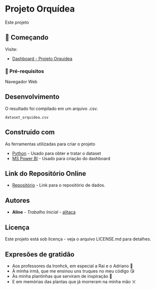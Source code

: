 # Projeto Orquídea

Este projeto 

## :cactus: Começando

Visite:

* [Dashboard - Projeto Orquídea](https://app.powerbi.com/view?r=eyJrIjoiNGYzOWVkMGMtYWU3Zi00OTAzLThmZmQtMmVkNzk4MjdhZDVjIiwidCI6IjdiNjIxY2E1LTMzOWMtNGZkMi1iOTVhLWFlM2RjZjM3NTQ4MSJ9)

### :leaves: Pré-requisitos

Navegador Web


## Desenvolvimento



O resultado foi compilado em um arquivo .csv.

```
dataset_orquidea.csv
```

## Construído com

As ferramentas utilizadas para criar o projeto

* [Python](https://www.python.org/) - Usado para obter e tratar o dataset
* [MS Power BI](https://powerbi.microsoft.com/en/) - Usado para criação do dashboard

## Link do Repositório Online

* [Repositório](dataset_orquidea.csv) - Link para o repositório de dados.

## Autores

* **Aline** - *Trabalho Inicial* - [alitaca](https://github.com/alitaca)


## Licença

Este projeto está sob licença - veja o arquivo LICENSE.md para detalhes.

## Expresões de gratidão

* Aos professores da Ironhck, em especial a Rai e o Adriano :star_struck:
* À minha irmã, que me ensinou uns truques no meu código :kissing_heart:
* Às minha plantinhas que serviram de inspiração :seedling:
* E em memórias das plantas que já morreram na minha mão :skull_and_crossbones:

